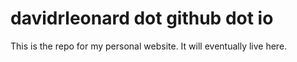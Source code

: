davidrleonard dot github dot io
=======================

This is the repo for my personal website. It will eventually live here.

